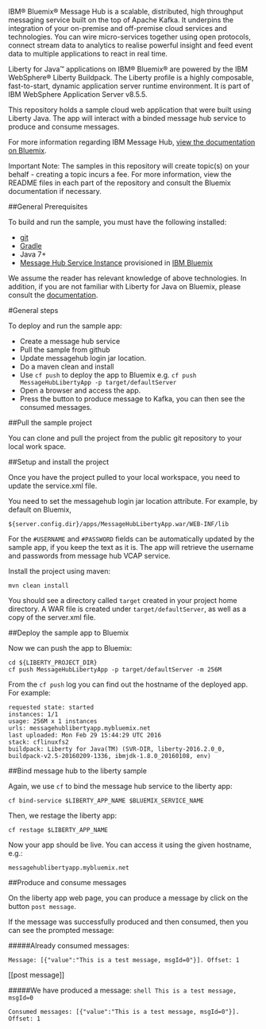 IBM® Bluemix® Message Hub is a scalable, distributed, high throughput messaging service built on the top of Apache Kafka. It underpins the integration of your on-premise and off-premise cloud services and technologies. You can wire micro-services together using open protocols, connect stream data to analytics to realise powerful insight and feed event data to multiple applications to react in real time.

Liberty for Java™ applications on IBM® Bluemix® are powered by the IBM WebSphere® Liberty Buildpack. The Liberty profile is a highly composable, fast-to-start, dynamic application server runtime environment. It is part of IBM WebSphere Application Server v8.5.5.

This repository holds a sample cloud web application that were built using Liberty Java. The app will interact with a binded message hub service to produce and consume messages. 

For more information regarding IBM Message Hub, [view the documentation on Bluemix](https://www.ng.bluemix.net/docs/services/MessageHub/index.html).

Important Note: The samples in this repository will create topic(s) on your behalf - creating a topic incurs a fee. For more information, view the README files in each part of the repository and consult the Bluemix documentation if necessary.

##General Prerequisites

To build and run the sample, you must have the following installed:

* [git](https://git-scm.com/)
* [Gradle](https://gradle.org/)
* Java 7+
* [Message Hub Service Instance](https://console.ng.bluemix.net/catalog/services/message-hub/) provisioned in [IBM Bluemix](https://console.ng.bluemix.net/)

We assume the reader has relevant knowledge of above technologies. In addition, if you are not familiar with Liberty for Java on Bluemix, please consult the [documentation](https://console.ng.bluemix.net/docs/starters/liberty/index.html#liberty).

#General steps

To deploy and run the sample app: 
* Create a message hub service
* Pull the sample from github
* Update messagehub login jar location.
* Do a maven clean and install
* Use `cf push` to deploy the app to Bluemix e.g. `cf push MessageHubLibertyApp -p target/defaultServer`
* Open a browser and access the app.
* Press the button to produce message to Kafka, you can then see the consumed messages.

##Pull the sample project

You can clone and pull the project from the public git repository to your local work space.

##Setup and install the project

Once you have the project pulled to your local workspace, you need to update the service.xml file. 

You need to set the messagehub login jar location attribute. For example, by default on Bluemix,
```shell
${server.config.dir}/apps/MessageHubLibertyApp.war/WEB-INF/lib
 ```

For the `#USERNAME` and `#PASSWORD` fields can be automatically updated by the sample app, if you keep the text as it is. The app will retrieve the username and passwords from message hub VCAP service.  

Install the project using maven:
```shell
mvn clean install
 ```

You should see a directory called `target` created in your project home directory. A WAR file is created under `target/defaultServer`, as well as a copy of the server.xml file.

##Deploy the sample app to Bluemix

Now we can push the app to Bluemix:
```shell
cd ${LIBERTY_PROJECT_DIR}
cf push MessageHubLibertyApp -p target/defaultServer -m 256M
 ```

From the `cf push` log you can find out the hostname of the deployed app. For example:
```shell
requested state: started
instances: 1/1
usage: 256M x 1 instances
urls: messagehublibertyapp.mybluemix.net
last uploaded: Mon Feb 29 15:44:29 UTC 2016
stack: cflinuxfs2
buildpack: Liberty for Java(TM) (SVR-DIR, liberty-2016.2.0_0, buildpack-v2.5-20160209-1336, ibmjdk-1.8.0_20160108, env)
 ```

##Bind message hub to the liberty sample

Again, we use `cf` to bind the message hub service to the liberty app:
```shell
cf bind-service $LIBERTY_APP_NAME $BLUEMIX_SERVICE_NAME
 ```
Then, we restage the liberty app:
```shell
cf restage $LIBERTY_APP_NAME
 ```
Now your app should be live. You can access it using the given hostname, e.g.:
```shell
messagehublibertyapp.mybluemix.net
 ```

##Produce and consume messages

On the liberty app web page, you can produce a message by click on the button `post message`.

If the message was successfully produced and then consumed, then you can see the prompted message:

#####Already consumed messages:
```shell
Message: [{"value":"This is a test message, msgId=0"}]. Offset: 1
 ```
[[post message]] 
 
#####We have produced a message: ```shell This is a test message, msgId=0  ```
```shell
Consumed messages: [{"value":"This is a test message, msgId=0"}]. Offset: 1
 ```